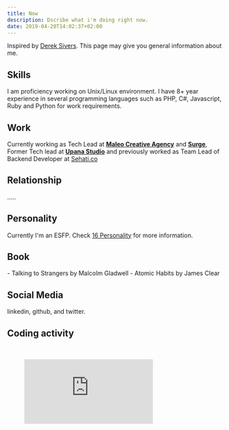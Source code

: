 ```yaml
---
title: Now
description: Dscribe what i'm doing right now.
date: 2019-04-20T14:02:37+02:00
---
```

Inspired by [Derek Sivers](https://sivers.org/now). This page may give you general information about me.

## Skills

I am proficiency working on Unix/Linux environment. I have 8+ year experience in several programming languages such as PHP, C#, Javascript, Ruby and Python for work requirements.

## Work

Currently working as Tech Lead at **[Maleo Creative Agency](https://maleo.agency)** and **[Surge](surgeinteractive.asia)**, Former Tech lead at **[Upana Studio](https://www.upanastudio.com)** and previously worked as Team Lead of Backend Developer at [Sehati.co](https://Sehati.co)

## Relationship

.....

## Personality

Currently I'm an ESFP. Check [16 Personality](https://www.16personalities.com/) for more information.

## Book

-﻿ Talking to Strangers by Malcolm Gladwell
-﻿ Atomic Habits by James Clear

## Social Media

linkedin, github, and twitter.

## Coding activity

<br>

<figure><embed src="https://wakatime.com/share/@c5b47ecb-a59c-4d51-879a-5ed51b3b57ee/3d6095f0-d128-4e2f-af41-7252da198025.svg"></embed></figure>
